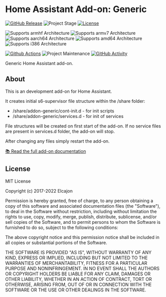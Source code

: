 # Home Assistant Add-on: Generic

[![GitHub Release][releases-shield]][releases]
![Project Stage][project-stage-shield]
[![License][license-shield]](LICENSE.md)

![Supports armhf Architecture][armhf-shield]
![Supports armv7 Architecture][armv7-shield]
![Supports aarch64 Architecture][aarch64-shield]
![Supports amd64 Architecture][amd64-shield]
![Supports i386 Architecture][i386-shield]

[![Github Actions][github-actions-shield]][github-actions]
![Project Maintenance][maintenance-shield]
[![GitHub Activity][commits-shield]][commits]

Generic Home Assistant add-on.

## About

This is an development add-on for Home Assistant.

It creates initial s6-supervisor file structure within the /share folder:

- /share/addon-generic/cont-init.d - for init scripts
- /share/addon-generic/services.d - for init of services

File structures will be created on first start of the add-on.
If no service files are present in services.d folder, the add-on will stop.

After changing any files simply restart the add-on.

[:books: Read the full add-on documentation][docs]

## License

MIT License

Copyright (c) 2017-2022 Elcajon

Permission is hereby granted, free of charge, to any person obtaining a copy
of this software and associated documentation files (the "Software"), to deal
in the Software without restriction, including without limitation the rights
to use, copy, modify, merge, publish, distribute, sublicense, and/or sell
copies of the Software, and to permit persons to whom the Software is
furnished to do so, subject to the following conditions:

The above copyright notice and this permission notice shall be included in all
copies or substantial portions of the Software.

THE SOFTWARE IS PROVIDED "AS IS", WITHOUT WARRANTY OF ANY KIND, EXPRESS OR
IMPLIED, INCLUDING BUT NOT LIMITED TO THE WARRANTIES OF MERCHANTABILITY,
FITNESS FOR A PARTICULAR PURPOSE AND NONINFRINGEMENT. IN NO EVENT SHALL THE
AUTHORS OR COPYRIGHT HOLDERS BE LIABLE FOR ANY CLAIM, DAMAGES OR OTHER
LIABILITY, WHETHER IN AN ACTION OF CONTRACT, TORT OR OTHERWISE, ARISING FROM,
OUT OF OR IN CONNECTION WITH THE SOFTWARE OR THE USE OR OTHER DEALINGS IN THE
SOFTWARE.

[aarch64-shield]: https://img.shields.io/badge/aarch64-yes-green.svg
[amd64-shield]: https://img.shields.io/badge/amd64-yes-green.svg
[armhf-shield]: https://img.shields.io/badge/armhf-yes-green.svg
[armv7-shield]: https://img.shields.io/badge/armv7-yes-green.svg
[commits-shield]: https://img.shields.io/github/commit-activity/y/elcajon/addon-generic.svg
[commits]: https://github.com/elcajon/addon-generic/commits/main
[contributors]: https://github.com/elcajon/addon-generic/graphs/contributors
[docs]: https://github.com/elcajon/addon-generic/blob/main/generic/DOCS.md
[github-actions-shield]: https://github.com/elcajon/addon-generic/workflows/CI/badge.svg
[github-actions]: https://github.com/elcajon/addon-generic/actions
[i386-shield]: https://img.shields.io/badge/i386-yes-green.svg
[issue]: https://github.com/elcajon/addon-generic/issues
[license-shield]: https://img.shields.io/github/license/elcajon/addon-generic.svg
[maintenance-shield]: https://img.shields.io/maintenance/yes/2022.svg
[project-stage-shield]: https://img.shields.io/badge/project%20stage-production%20ready-brightgreen.svg
[releases-shield]: https://img.shields.io/github/release/elcajon/addon-generic.svg
[releases]: https://github.com/elcajon/addon-generic/releases
[repository]: https://github.com/hassio-addons/repository
